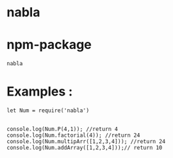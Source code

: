 # nabla
# npm-package

```
nabla
```

# Examples  :

```
let Num = require('nabla')


console.log(Num.P(4,1)); //return 4
console.log(Num.factorial(4)); //return 24
console.log(Num.multipArr([1,2,3,4])); //return 24
console.log(Num.addArray([1,2,3,4]));// return 10


```
